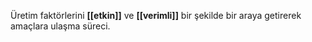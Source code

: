  Üretim faktörlerini **[[etkin]]** ve **[[verimli]]** bir şekilde bir araya getirerek amaçlara ulaşma süreci.